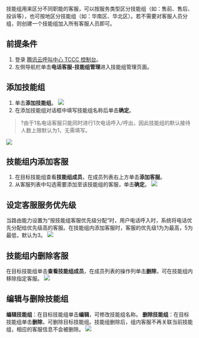 技能组用来区分不同职能的客服，可以按服务类型区分技能组（如：售前、售后、投诉等），也可按地区分技能组（如：华南区、华北区）。若不需要对客服人员分组，则创建一个技能组加入所有客服人员即可。

## 前提条件
1. 登录 [腾讯云呼叫中心 TCCC 控制台](https://console.cloud.tencent.com/ccc)。
2. 左侧导航栏单击**电话客服-技能组管理**进入技能组管理页面。


## 添加技能组
1. 单击**添加技能组**。
![](https://qcloudimg.tencent-cloud.cn/raw/4e9e6ab679e3435c454a86fb33dff6e4.png)
2. 在添加技能组对话框中填写技能组名称后单击**确定**。
>?由于1名电话客服只能同时进行1次电话呼入/呼出，因此技能组的默认接待人数上限默认为1，无需填写。
>
![](https://qcloudimg.tencent-cloud.cn/raw/45506c35afb2c4e2e6dbec1a58a00932.png)
## 技能组内添加客服
1. 在目标技能组查看**技能组成员**，在成员列表右上方单击**添加客服**。
2. 从客服列表中勾选需要添加至该技能组的客服，单击**确定**。
![](https://qcloudimg.tencent-cloud.cn/raw/fb98cca0a44d5849631147e9fda8b8f4.png)

## 设定客服服务优先级
当路由能力设置为“按技能组客服优先级分配”时，用户电话呼入时，系统将电话优先分配给优先级高的客服。在技能组内添加客服时，客服的优先级1为为最高，5为最低，默认为3。
![](https://qcloudimg.tencent-cloud.cn/raw/1c6fe0a2852c157d8ec93b76bbf1fb48.png)

## 技能组内删除客服
在目标技能组单击**查看技能组成员**，在成员列表的操作列单击**删除**，可在技能组内移除指定客服。
![](https://qcloudimg.tencent-cloud.cn/raw/abf0bb19c0d9838b404a84342936ca31.png)

## 编辑与删除技能组
**编辑技能组**：在目标技能组单击**编辑**，可修改技能组名称。
**删除技能组**：在目标技能组单击**删除**，可删除目标技能组。技能组删除后，组内客服不再关联当前技能组，相应的客服信息不会被删除。
![](https://qcloudimg.tencent-cloud.cn/raw/37f1c722f5220083b0689e68454a65c5.png)
